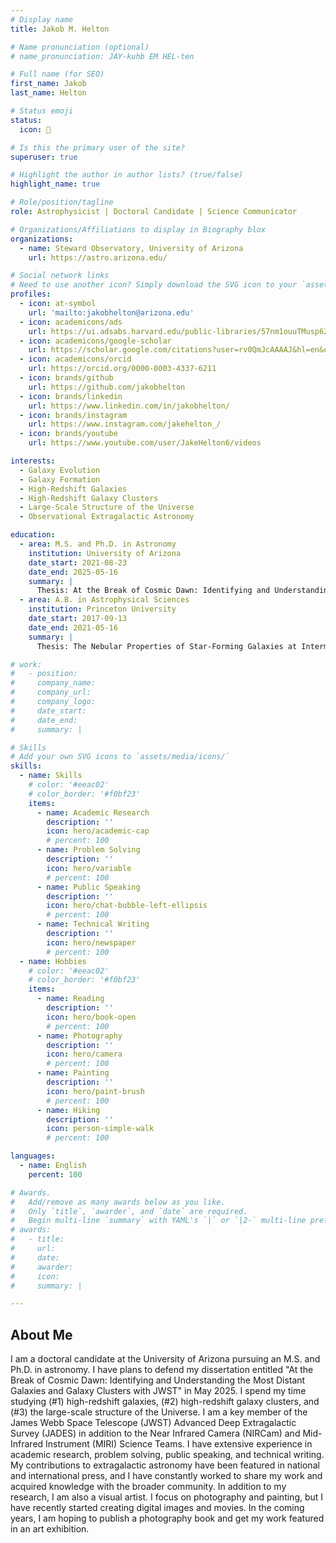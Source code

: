 ```yaml
---
# Display name
title: Jakob M. Helton

# Name pronunciation (optional)
# name_pronunciation: JAY-kuhb EM HEL-ten

# Full name (for SEO)
first_name: Jakob
last_name: Helton

# Status emoji
status:
  icon: 🌌

# Is this the primary user of the site?
superuser: true

# Highlight the author in author lists? (true/false)
highlight_name: true

# Role/position/tagline
role: Astrophysicist | Doctoral Candidate | Science Communicator

# Organizations/Affiliations to display in Biography blox
organizations:
  - name: Steward Observatory, University of Arizona
    url: https://astro.arizona.edu/

# Social network links
# Need to use another icon? Simply download the SVG icon to your `assets/media/icons/` folder.
profiles:
  - icon: at-symbol
    url: 'mailto:jakobhelton@arizona.edu'
  - icon: academicons/ads
    url: https://ui.adsabs.harvard.edu/public-libraries/57nm1ouuTMusp62fvjiXYg
  - icon: academicons/google-scholar
    url: https://scholar.google.com/citations?user=rv0QmJcAAAAJ&hl=en&oi=ao
  - icon: academicons/orcid
    url: https://orcid.org/0000-0003-4337-6211
  - icon: brands/github
    url: https://github.com/jakobhelton
  - icon: brands/linkedin
    url: https://www.linkedin.com/in/jakobhelton/
  - icon: brands/instagram
    url: https://www.instagram.com/jakehelton_/
  - icon: brands/youtube
    url: https://www.youtube.com/user/JakeHelton6/videos

interests:
  - Galaxy Evolution
  - Galaxy Formation
  - High-Redshift Galaxies
  - High-Redshift Galaxy Clusters
  - Large-Scale Structure of the Universe
  - Observational Extragalactic Astronomy

education:
  - area: M.S. and Ph.D. in Astronomy
    institution: University of Arizona
    date_start: 2021-08-23
    date_end: 2025-05-16
    summary: |
      Thesis: At the Break of Cosmic Dawn: Identifying and Understanding the Most Distant Galaxies and Galaxy Clusters with JWST (Advisors: Prof. Marcia Rieke and Prof. Kevin Hainline)
  - area: A.B. in Astrophysical Sciences
    institution: Princeton University
    date_start: 2017-09-13
    date_end: 2021-05-16
    summary: |
      Thesis: The Nebular Properties of Star-Forming Galaxies at Intermediate Redshifts from LEGA-C (Advisors: Prof. Allison Strom and Prof. Jenny Greene)

# work:
#   - position: 
#     company_name: 
#     company_url: 
#     company_logo: 
#     date_start: 
#     date_end: 
#     summary: |

# Skills
# Add your own SVG icons to `assets/media/icons/`
skills:
  - name: Skills
    # color: '#eeac02'
    # color_border: '#f0bf23'
    items:
      - name: Academic Research
        description: ''
        icon: hero/academic-cap
        # percent: 100
      - name: Problem Solving
        description: ''
        icon: hero/variable
        # percent: 100
      - name: Public Speaking
        description: ''
        icon: hero/chat-bubble-left-ellipsis
        # percent: 100
      - name: Technical Writing
        description: ''
        icon: hero/newspaper
        # percent: 100
  - name: Hobbies
    # color: '#eeac02'
    # color_border: '#f0bf23'
    items:
      - name: Reading
        description: ''
        icon: hero/book-open
        # percent: 100
      - name: Photography
        description: ''
        icon: hero/camera
        # percent: 100
      - name: Painting
        description: ''
        icon: hero/paint-brush
        # percent: 100
      - name: Hiking
        description: ''
        icon: person-simple-walk
        # percent: 100

languages:
  - name: English
    percent: 100

# Awards.
#   Add/remove as many awards below as you like.
#   Only `title`, `awarder`, and `date` are required.
#   Begin multi-line `summary` with YAML's `|` or `|2-` multi-line prefix and indent 2 spaces below.
# awards:
#   - title: 
#     url: 
#     date: 
#     awarder: 
#     icon: 
#     summary: |

---
```


## About Me

I am a doctoral candidate at the University of Arizona pursuing an M.S. and Ph.D. in astronomy. I have plans to defend my dissertation entitled "At the Break of Cosmic Dawn: Identifying and Understanding the Most Distant Galaxies and Galaxy Clusters with JWST" in May 2025. I spend my time studying (#1) high-redshift galaxies, (#2) high-redshift galaxy clusters, and (#3) the large-scale structure of the Universe. I am a key member of the James Webb Space Telescope (JWST) Advanced Deep Extragalactic Survey (JADES) in addition to the Near Infrared Camera (NIRCam) and Mid-Infrared Instrument (MIRI) Science Teams. I have extensive experience in academic research, problem solving, public speaking, and technical writing. My contributions to extragalactic astronomy have been featured in national and international press, and I have constantly worked to share my work and acquired knowledge with the broader community. In addition to my research, I am also a visual artist. I focus on photography and painting, but I have recently started creating digital images and movies. In the coming years, I am hoping to publish a photography book and get my work featured in an art exhibition.
